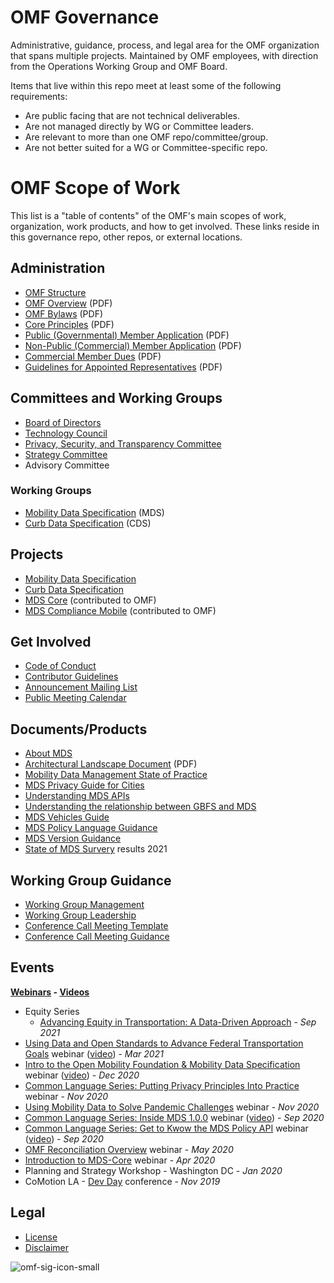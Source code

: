 # OMF Governance
Administrative, guidance, process, and legal area for the OMF organization that spans multiple projects.  Maintained by OMF employees, with direction from the Operations Working Group and OMF Board.

Items that live within this repo meet at least some of the following requirements:

- Are public facing that are not technical deliverables.
- Are not managed directly by WG or Committee leaders.
- Are relevant to more than one OMF repo/committee/group.
- Are not better suited for a WG or Committee-specific repo.

# OMF Scope of Work

This list is a "table of contents" of the OMF's main scopes of work, organization, work products, and how to get involved. These links  reside in this governance repo, other repos, or external locations.

## Administration

- [OMF Structure](https://www.openmobilityfoundation.org/what-it-means-to-co-create-how-mds-is-developed-as-an-open-standard/)
- [OMF Overview](https://github.com/openmobilityfoundation/governance/blob/main/documents/OpenMobilityFoundation_Overview.pdf) (PDF)
- [OMF Bylaws](https://github.com/openmobilityfoundation/governance/blob/main/documents/OMF-Bylaws-CURRENT.pdf) (PDF)
- [Core Principles](https://github.com/openmobilityfoundation/governance/blob/main/documents/OpenMobilityFoundation_Principles.pdf) (PDF)
- [Public (Governmental) Member Application](https://github.com/openmobilityfoundation/governance/blob/main/documents/2020-01-Public-Member-Application.pdf) (PDF)
- [Non-Public (Commercial) Member Application](https://github.com/openmobilityfoundation/governance/blob/main/documents/2020-01-OMF-Non-Public-Member-Application.pdf) (PDF) 
- [Commercial Member Dues](https://github.com/openmobilityfoundation/governance/blob/main/documents/OMF-2020-2021-Commercial-Member-Dues-FINAL.pdf) (PDF)
- [Guidelines for Appointed Representatives](https://github.com/openmobilityfoundation/governance/blob/main/documents/2020-12-22%20-%20Guidelines%20for%20Appointed%20Representatives.pdf) (PDF)

## Committees and Working Groups

- [Board of Directors](https://www.openmobilityfoundation.org/about/)
- [Technology Council](https://github.com/openmobilityfoundation/governance/wiki/Technology-Council)
- [Privacy, Security, and Transparency Committee](https://github.com/openmobilityfoundation/privacy-committee)
- [Strategy Committee](https://github.com/openmobilityfoundation/governance/wiki/Strategy-Committee)
- Advisory Committee

### Working Groups

- [Mobility Data Specification](https://github.com/openmobilityfoundation/mobility-data-specification/wiki/MDS-Working-Group) (MDS)
- [Curb Data Specification](https://github.com/openmobilityfoundation/curb-data-specification/wiki) (CDS)

## Projects

- [Mobility Data Specification](https://github.com/openmobilityfoundation/mobility-data-specification)
- [Curb Data Specification](https://github.com/openmobilityfoundation/curb-data-specification/)
- [MDS Core](https://github.com/openmobilityfoundation/mds-core) (contributed to OMF)
- [MDS Compliance Mobile](https://github.com/openmobilityfoundation/mds-compliance-mobile) (contributed to OMF)

## Get Involved

- [Code of Conduct](https://github.com/openmobilityfoundation/governance/blob/main/CODE_OF_CONDUCT.md)
- [Contributor Guidelines](https://github.com/openmobilityfoundation/governance/blob/main/CONTRIBUTING.md)
- [Announcement Mailing List](https://groups.google.com/a/groups.openmobilityfoundation.org/g/mds-announce)
- [Public Meeting Calendar](https://calendar.google.com/calendar/embed?src=openmobilityfoundation.org_g6gsaccjvijnmlhigfpj01ngp0%40group.calendar.google.com&ctz=America%2FLos_Angeles)

## Documents/Products

- [About MDS](https://www.openmobilityfoundation.org/about-mds/)
- [Architectural Landscape Document](https://github.com/openmobilityfoundation/governance/blob/main/documents/OMF-MDS-Architectural-Landscape.pdf) (PDF)
- [Mobility Data Management State of Practice
](https://github.com/openmobilityfoundation/privacy-committee/blob/main/products/state-of-the-practice.md)
- [MDS Privacy Guide for Cities](https://github.com/openmobilityfoundation/governance/blob/main/documents/OMF-MDS-Privacy-Guide-for-Cities.pdf)
- [Understanding MDS APIs](https://github.com/openmobilityfoundation/governance/blob/main/technical/Understanding-MDS-APIs.md)
- [Understanding the relationship between GBFS and MDS](https://github.com/openmobilityfoundation/governance/blob/main/technical/GBFS_and_MDS.md)
- [MDS Vehicles Guide](https://github.com/openmobilityfoundation/mobility-data-specification/wiki/MDS-Vehicles)
- [MDS Policy Language Guidance](https://github.com/openmobilityfoundation/governance/blob/main/technical/OMF-MDS-Policy-Language-Guidance.md)
- [MDS Version Guidance](https://github.com/openmobilityfoundation/governance/blob/main/technical/OMF-MDS-Version-Guidance.md)
- [State of MDS Survery](https://www.openmobilityfoundation.org/state-of-mds-survey-results-2021/) results 2021

## Working Group Guidance

- [Working Group Management](https://github.com/openmobilityfoundation/governance/blob/main/technical/Working_Group_Management.md)
- [Working Group Leadership](https://github.com/openmobilityfoundation/governance/blob/main/technical/Working_Group_Leadership.md)
- [Conference Call Meeting Template](https://github.com/openmobilityfoundation/governance/wiki/Web-Conference,-YYYY.MM.DD-(Convening-Group-Name))
- [Conference Call Meeting Guidance](https://github.com/openmobilityfoundation/governance/blob/main/technical/Conference_Call_Meeting_Guidance.md)

## Events

**[Webinars](https://www.eventbrite.com/o/open-mobility-foundation-30978883773) - [Videos](https://www.youtube.com/channel/UC1XYh9Ri_x4stzq2JoI9rcA)**

- Equity Series
  - [Advancing Equity in Transportation: A Data-Driven Approach](https://www.google.com/url?q=https://www.eventbrite.com/x/advancing-equity-in-transportation-a-data-driven-approach-tickets-168181598689&sa=D&source=calendar&ust=1632156748714858&usg=AOvVaw3ex3ZFbJ7GGUsvgNtBl-I9) - _Sep 2021_
- [Using Data and Open Standards to Advance Federal Transportation Goals](https://www.eventbrite.com/e/using-data-and-open-standards-to-advance-federal-transportation-goals-tickets-144560479285#) webinar ([video](https://www.youtube.com/watch?v=rB5vFGpoR1M)) - _Mar 2021_
- [Intro to the Open Mobility Foundation & Mobility Data Specification](https://www.eventbrite.com/e/intro-to-the-open-mobility-foundation-mobility-data-specification-tickets-128297438091?aff=ebdsoporgprofile) webinar ([video](https://www.youtube.com/watch?v=oUDjXvT06jQ)) - _Dec 2020_
- [Common Language Series: Putting Privacy Principles Into Practice](https://www.eventbrite.com/e/putting-privacy-principles-into-practice-tickets-128575429571?aff=ebdsoporgprofile) webinar - _Nov 2020_
- [Using Mobility Data to Solve Pandemic Challenges](https://www.eventbrite.com/e/using-mobility-data-to-solve-pandemic-challenges-tickets-126349028345?aff=ebdsoporgprofile) webinar - _Nov 2020_
- [Common Language Series: Inside MDS 1.0.0](https://www.eventbrite.com/e/inside-mds-100-tickets-119025934775?aff=ebdsoporgprofile) webinar ([video](https://www.youtube.com/watch?v=DF6tH3YT3Lw)) - _Sep 2020_
- [Common Language Series: Get to Kwow the MDS Policy API](https://www.eventbrite.com/e/get-to-know-the-mds-policy-api-tickets-117711764055?aff=ebdsoporgprofile) webinar ([video](https://www.youtube.com/watch?v=w3k2NZRKoXs)) - _Sep 2020_
- [OMF Reconciliation Overview](https://groups.google.com/a/groups.openmobilityfoundation.org/g/mds-announce/c/6M4TFqlTa-k/m/32855lntAQAJ) webinar - _May 2020_
- [Introduction to MDS-Core](https://groups.google.com/a/groups.openmobilityfoundation.org/g/mds-announce/c/f_5M6o1xK-Y/m/tulGhAl-AAAJ) webinar - _Apr 2020_
- Planning and Strategy Workshop - Washington DC - _Jan 2020_
- CoMotion LA - [Dev Day](https://www.openmobilityfoundation.org/devday-2019/) conference - _Nov 2019_

## Legal

- [License](https://github.com/openmobilityfoundation/governance/blob/main/LICENSE.md)
- [Disclaimer](https://github.com/openmobilityfoundation/governance/blob/main/DISCLAIMER.md)


![omf-sig-icon-small](https://github.com/openmobilityfoundation/governance/raw/main/images/omf-sig-icon-small.png)
